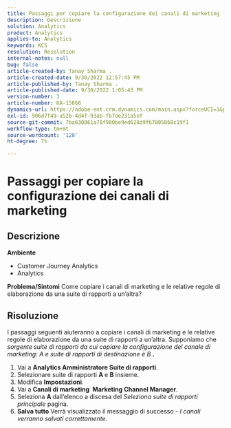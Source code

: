 ```yaml
---
title: Passaggi per copiare la configurazione dei canali di marketing
description: Descrizione
solution: Analytics
product: Analytics
applies-to: Analytics
keywords: KCS
resolution: Resolution
internal-notes: null
bug: false
article-created-by: Tanay Sharma .
article-created-date: 9/30/2022 12:57:45 PM
article-published-by: Tanay Sharma .
article-published-date: 9/30/2022 1:05:43 PM
version-number: 3
article-number: KA-15866
dynamics-url: https://adobe-ent.crm.dynamics.com/main.aspx?forceUCI=1&pagetype=entityrecord&etn=knowledgearticle&id=bab66c76-bf40-ed11-9db1-0022480868ff
exl-id: 906d7f49-a52b-4d4f-93ab-fb7de231a5ef
source-git-commit: 7ba630861a70f980be9ed628d9f67805868c19f1
workflow-type: tm+mt
source-wordcount: '128'
ht-degree: 7%

---
```


# Passaggi per copiare la configurazione dei canali di marketing

## Descrizione

<b>Ambiente</b>
- Customer Journey Analytics
- Analytics



<b>Problema/Sintomi</b>
Come copiare i canali di marketing e le relative regole di elaborazione da una suite di rapporti a un’altra?


## Risoluzione


I passaggi seguenti aiuteranno a copiare i canali di marketing e le relative regole di elaborazione da una suite di rapporti a un’altra. Supponiamo che *sorgente<b> </b>suite di rapporti *da cui copiare la configurazione del canale di marketing:* A *e* suite di rapporti di destinazione *è* B <b>*.</b>

1. Vai a <b>Analytics </b> <b>Amministratore </b> <b>Suite di rapporti</b>.
2. Selezionare suite di rapporti <b>A </b>e <b>B</b> insieme.
3. Modifica <b>Impostazioni</b>.
4. Vai a <b>Canali di marketing </b> <b>Marketing Channel Manager</b>.
5. Seleziona <b>A </b>dall’elenco a discesa del *Seleziona suite di rapporti principale* pagina.
6. <b>Salva tutto </b> Verrà visualizzato il messaggio di successo - *I canali verranno salvati correttamente.*
